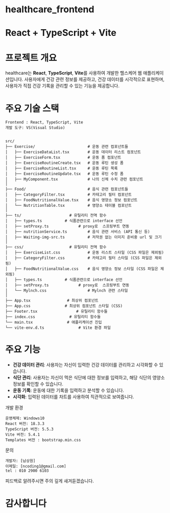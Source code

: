 # healthcare_frontend
#  React + TypeScript + Vite

# 프로젝트 개요

healthcare는 **React**, **TypeScript**, **Vite**를 사용하여 개발한 헬스케어 웹 애플리케이션입니다. 사용자에게 건강 관련 정보를 제공하고, 건강 데이터를 시각적으로 표현하며, 사용자가 직접 건강 기록을 관리할 수 있는 기능을 제공합니다.

# 주요 기술 스택
```
Frontend : React, TypeScript, Vite
개발 도구: VS(Visual Studio)


src/
├── Exercise/                       # 운동 관련 컴포넌트들
│   ├── ExerciseDataList.tsx        # 운동 데이터 리스트 컴포넌트
│   ├── ExerciseForm.tsx            # 운동 폼 컴포넌트
│   ├── ExerciseRoutineCreate.tsx   # 운동 루틴 생성 폼
│   ├── ExerciseRoutineList.tsx     # 운동 루틴 목록
│   ├── ExerciseRoutineUpdate.tsx   # 운동 루틴 수정 폼
│   ├── MyComponent.tsx             # 나의 신체 수치 관련 컴포넌트
│
├── Food/                           # 음식 관련 컴포넌트들
│   ├── CategoryFilter.tsx          # 카테고리 필터 컴포넌트
│   ├── FoodNutritionalValue.tsx    # 음식 영양소 정보 컴포넌트
│   └── NutritionTable.tsx          # 영양소 테이블 컴포넌트
│
├── ts/             		# 유틸리티 전역 함수
│   ├── types.ts          # 식품관련으로 interface 선언
│   ├── setProxy.ts             # proxy로  스프링부트 연동
│   ├── nutritionService.ts         # 음식 관련 서비스 (API 통신 등)
│   ├── Waiting-img-src.ts          # 저작권 없는 이미지 준비중 url 및 크기
│
├── css/             		# 유틸리티 전역 함수
│   ├── ExerciseList.css            # 운동 리스트 스타일 (CSS 파일은 제외됨)
│   ├── CategoryFilter.css          # 카테고리 필터 스타일 (CSS 파일은 제외됨)
│   ├── FoodNutritionalValue.css    # 음식 영양소 정보 스타일 (CSS 파일은 제외됨)
│   ├── types.ts          # 식품관련으로 interface 선언
│   ├── setProxy.ts             # proxy로  스프링부트 연동
│   └── Mylnch.css                  # Mylnch 관련 스타일
│
├── App.tsx                # 최상위 컴포넌트
├── App.css               # 최상위 컴포넌트 스타일 (CSS)
├── Footer.tsx                 # 유틸리티 함수들
├── index.css               # 유틸리티 함수들
└── main.tsx               # 애플리케이션 진입
└── vite-env.d.ts               # Vite 환경 파일
```
#  주요 기능
- **건강 데이터 관리**: 사용자는 자신이 입력한 건강 데이터를 관리하고 시각화할 수 있습니다.
- **식단 관리**: 사용자는 자신이 먹은 식단에 대한 정보를 입력하고, 해당 식단의 영양소 정보를 확인할 수 있습니다.
- **운동 기록**: 운동에 대한 기록을 입력하고 분석할 수 있습니다.
- **시각화**: 입력된 데이터를 차트를 사용하여 직관적으로 보여줍니다.

개발 환경
```
운영체제: Windows10
React 버전: 18.3.3
TypeScript 버전: 5.5.3
Vite 버전: 5.4.1
Templates 버전 : bootstrap.min.css
```

문의
```
개발자: [남상원]
이메일: [ncoding1@gmail.com]
tel : 010 2900 6103
```
피드백로 알려주시면 주의 깊게 새겨듣겠습니다.

#	감사합니다
